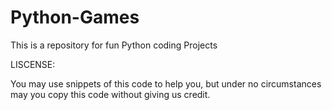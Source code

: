 # Python-Games
 This is a repository for fun Python coding Projects

 LISCENSE:

   You may use snippets of this code to help you, but under no circumstances may you copy this code without giving us credit.
